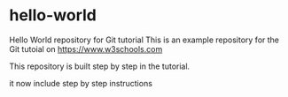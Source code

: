 # hello-world
Hello World repository for Git tutorial
This is an example repository for the Git tutoial on https://www.w3schools.com

This repository is built step by step in the tutorial.

it now include step by step instructions
